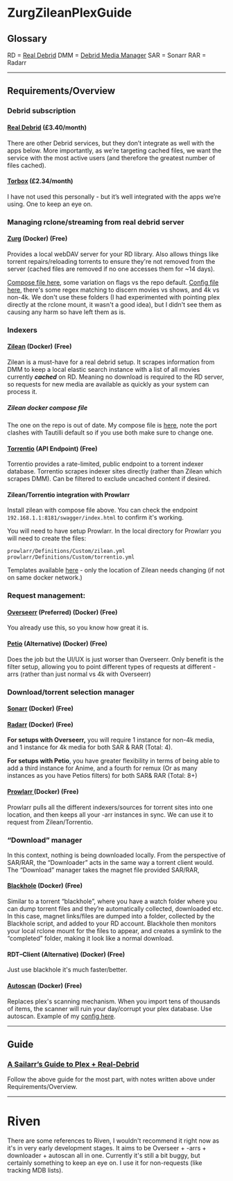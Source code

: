# ZurgZileanPlexGuide 

## Glossary
RD = [Real Debrid](https://real-debrid.com/)
DMM = [Debrid Media Manager](https://debridmediamanager.com/search) 
SAR = Sonarr
RAR = Radarr

---

## Requirements/Overview
### Debrid subscription
#### [Real Debrid](https://real-debrid.com/) (£3.40/month)

There are other Debrid services, but they don’t integrate as well with the apps below.  More importantly, as we’re targeting cached files, we want the service with the most active users (and therefore the greatest number of files cached).

#### [Torbox](https://torbox.app/) (£2.34/month)

I have not used this personally - but it’s well integrated with the apps we’re using. One to keep an eye on.

### Managing rclone/streaming from real debrid server


#### [Zurg](https://github.com/debridmediamanager/zurg-testing) (Docker) (Free)

Provides a local webDAV server for your RD library. Also allows things like torrent repairs/reloading torrents to ensure they're not removed from the server (cached files are removed if no one accesses them for ~14 days).

[Compose file here](zurg/docker-compose.yml), some variation on flags vs the repo default.
[Config file here](zurg/config.yml), there's some regex matching to discern movies vs shows, and 4k vs non-4k. We don't use these folders (I had experimented with pointing plex directly at the rclone mount, it wasn't a good idea), but I didn't see them as causing any harm so have left them as is.



### Indexers


#### [Zilean](https://github.com/iPromKnight/zilean) (Docker) (Free)

Zilean is a must-have for a real debrid setup. It scrapes information from DMM to keep a local elastic search instance with a list of all movies currently **_cached_** on RD. Meaning no download is required to the RD server, so requests for new media are available as quickly as your system can process it.

##### Zilean docker compose file

The one on the repo is out of date. My compose file is [here](zilean/docker-compose.yml), note the port clashes with Tautilli default so if you use both make sure to change one.

#### [Torrentio](https://torrentio.strem.fun/configure) (API Endpoint) (Free)

Torrentio provides a rate-limited, public endpoint to a torrent indexer database. Torrentio scrapes indexer sites directly (rather than Zilean which scrapes DMM). Can be filtered to exclude uncached content if desired.

#### Zilean/Torrentio integration with Prowlarr

Install zilean with compose file above. You can check the endpoint `192.168.1.1:8181/swagger/index.html` to confirm it's working.

You will need to have setup Prowlarr. In the local directory for Prowlarr you will need to create the files:

```
prowlarr/Definitions/Custom/zilean.yml
prowlarr/Definitions/Custom/torrentio.yml
```
Templates available [here](https://github.com/dreulavelle/Prowlarr-Indexers/tree/main/Custom) - only the location of Zilean needs changing (if not on same docker network.)



### Request management:


#### [Overseerr](https://github.com/sct/overseerr) (Preferred) (Docker) (Free)

You already use this, so you know how great it is.


#### [Petio](https://github.com/petio-team/petio) (Alternative) (Docker) (Free)

Does the job but the UI/UX is just worser than Overseerr. Only benefit is the filter setup, allowing you to point different types of requests at different -arrs (rather than just normal vs 4k with Overseerr)


### Download/torrent selection manager


#### [Sonarr](https://github.com/Sonarr/Sonarr) (Docker) (Free)


#### [Radarr](https://github.com/Radarr/Radarr) (Docker) (Free)

**For setups with Overseerr,** you will require 1 instance for non-4k media, and 1 instance for 4k media for both SAR & RAR (Total: 4). 

**For setups with Petio**, you have greater flexibility in terms of being able to add a third instance for Anime, and a fourth for remux (Or as many instances as you have Petios filters) for both SAR& RAR (Total: 8+)



#### [Prowlarr ](https://github.com/Prowlarr/Prowlarr)(Docker) (Free)

Prowlarr pulls all the different indexers/sources for torrent sites into one location, and then keeps all your -arr instances in sync. We can use it to request from Zilean/Torrentio.


### “Download” manager

In this context, nothing is being downloaded locally. From the perspective of SAR/RAR, the “Downloader” acts in the same way a torrent client would. The “Download” manager takes the magnet file provided SAR/RAR, 


#### [Blackhole](https://github.com/westsurname/scripts) (Docker) (Free)

Similar to a torrent “blackhole”, where you have a watch folder where you can dump torrent files and they’re automatically collected, downloaded etc. In this case, magnet links/files are dumped into a folder, collected by the Blackhole script, and added to your RD account. Blackhole then monitors your local rclone mount for the files to appear, and creates a symlink to the “completed” folder, making it look like a normal download.


#### RDT–Client (Alternative) (Docker) (Free)

Just use blackhole it's much faster/better.

#### [Autoscan](https://github.com/cloudbox/autoscan) (Docker) (Free)

Replaces plex's scanning mechanism. When you import tens of thousands of items, the scanner will ruin your day/corrupt your plex database. Use autoscan. Example of my [config here](autoscan/config.yml).

---

## Guide


### [A Sailarr’s Guide to Plex + Real-Debrid](https://savvyguides.wiki/sailarrsguide/#prowlarr-torrentio)

Follow the above guide for the most part, with notes written above under Requirements/Overview.

---

# Riven

There are some references to Riven, I wouldn't recommend it right now as it's in very early development stages. It aims to be Overseer + -arrs + downloader + autoscan all in one. Currently it's still a bit buggy, but certainly something to keep an eye on. I use it for non-requests (like tracking MDB lists).